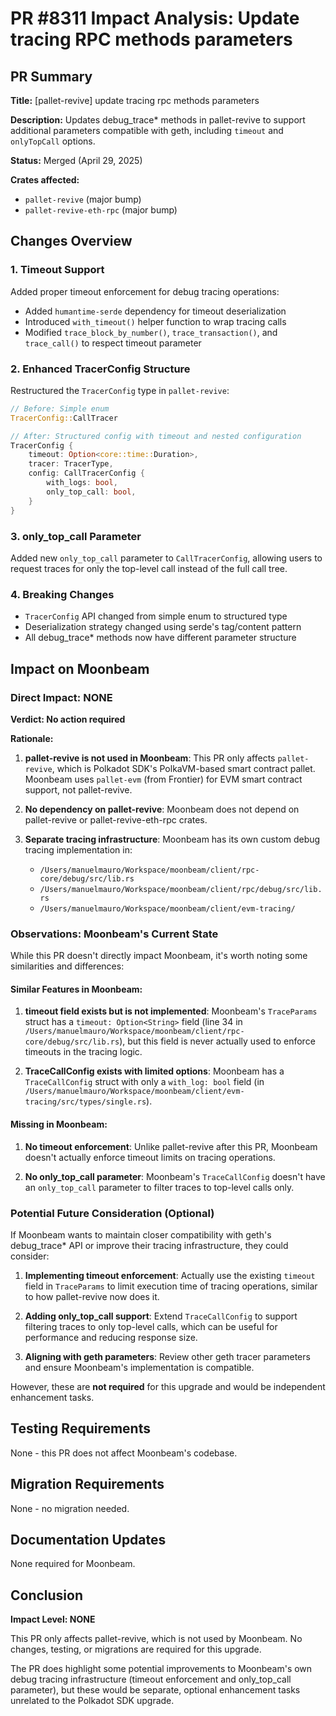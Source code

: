 # PR #8311 Impact Analysis: Update tracing RPC methods parameters

## PR Summary

**Title:** [pallet-revive] update tracing rpc methods parameters

**Description:** Updates debug_trace* methods in pallet-revive to support additional parameters compatible with geth, including `timeout` and `onlyTopCall` options.

**Status:** Merged (April 29, 2025)

**Crates affected:**
- `pallet-revive` (major bump)
- `pallet-revive-eth-rpc` (major bump)

## Changes Overview

### 1. Timeout Support
Added proper timeout enforcement for debug tracing operations:
- Added `humantime-serde` dependency for timeout deserialization
- Introduced `with_timeout()` helper function to wrap tracing calls
- Modified `trace_block_by_number()`, `trace_transaction()`, and `trace_call()` to respect timeout parameter

### 2. Enhanced TracerConfig Structure
Restructured the `TracerConfig` type in `pallet-revive`:
```rust
// Before: Simple enum
TracerConfig::CallTracer

// After: Structured config with timeout and nested configuration
TracerConfig {
    timeout: Option<core::time::Duration>,
    tracer: TracerType,
    config: CallTracerConfig {
        with_logs: bool,
        only_top_call: bool,
    }
}
```

### 3. only_top_call Parameter
Added new `only_top_call` parameter to `CallTracerConfig`, allowing users to request traces for only the top-level call instead of the full call tree.

### 4. Breaking Changes
- `TracerConfig` API changed from simple enum to structured type
- Deserialization strategy changed using serde's tag/content pattern
- All debug_trace* methods now have different parameter structure

## Impact on Moonbeam

### Direct Impact: NONE

**Verdict: No action required**

**Rationale:**
1. **pallet-revive is not used in Moonbeam**: This PR only affects `pallet-revive`, which is Polkadot SDK's PolkaVM-based smart contract pallet. Moonbeam uses `pallet-evm` (from Frontier) for EVM smart contract support, not pallet-revive.

2. **No dependency on pallet-revive**: Moonbeam does not depend on pallet-revive or pallet-revive-eth-rpc crates.

3. **Separate tracing infrastructure**: Moonbeam has its own custom debug tracing implementation in:
   - `/Users/manuelmauro/Workspace/moonbeam/client/rpc-core/debug/src/lib.rs`
   - `/Users/manuelmauro/Workspace/moonbeam/client/rpc/debug/src/lib.rs`
   - `/Users/manuelmauro/Workspace/moonbeam/client/evm-tracing/`

### Observations: Moonbeam's Current State

While this PR doesn't directly impact Moonbeam, it's worth noting some similarities and differences:

#### Similar Features in Moonbeam:
1. **timeout field exists but is not implemented**: Moonbeam's `TraceParams` struct has a `timeout: Option<String>` field (line 34 in `/Users/manuelmauro/Workspace/moonbeam/client/rpc-core/debug/src/lib.rs`), but this field is never actually used to enforce timeouts in the tracing logic.

2. **TraceCallConfig exists with limited options**: Moonbeam has a `TraceCallConfig` struct with only a `with_log: bool` field (in `/Users/manuelmauro/Workspace/moonbeam/client/evm-tracing/src/types/single.rs`).

#### Missing in Moonbeam:
1. **No timeout enforcement**: Unlike pallet-revive after this PR, Moonbeam doesn't actually enforce timeout limits on tracing operations.

2. **No only_top_call parameter**: Moonbeam's `TraceCallConfig` doesn't have an `only_top_call` parameter to filter traces to top-level calls only.

### Potential Future Consideration (Optional)

If Moonbeam wants to maintain closer compatibility with geth's debug_trace* API or improve their tracing infrastructure, they could consider:

1. **Implementing timeout enforcement**: Actually use the existing `timeout` field in `TraceParams` to limit execution time of tracing operations, similar to how pallet-revive now does it.

2. **Adding only_top_call support**: Extend `TraceCallConfig` to support filtering traces to only top-level calls, which can be useful for performance and reducing response size.

3. **Aligning with geth parameters**: Review other geth tracer parameters and ensure Moonbeam's implementation is compatible.

However, these are **not required** for this upgrade and would be independent enhancement tasks.

## Testing Requirements

None - this PR does not affect Moonbeam's codebase.

## Migration Requirements

None - no migration needed.

## Documentation Updates

None required for Moonbeam.

## Conclusion

**Impact Level: NONE**

This PR only affects pallet-revive, which is not used by Moonbeam. No changes, testing, or migrations are required for this upgrade.

The PR does highlight some potential improvements to Moonbeam's own debug tracing infrastructure (timeout enforcement and only_top_call parameter), but these would be separate, optional enhancement tasks unrelated to the Polkadot SDK upgrade.
